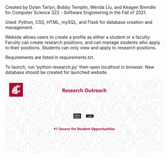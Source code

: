 Created by Dylan Tarlyn, Bobby Templin, Wenda Liu, and Keagen Brendle for Computer Science 322 - Software Engineering in the Fall of 2021.

Used: Python, CSS, HTML, mySQL, and Flask for database creation and management. 

Website allows users to create a profile as either a student or a faculty. Faculty can create research positions, and can manage students who apply to their positions. Students can only view and apply to research positions.

Requirements are listed in requirements.txt.

To launch, run 'python research.py' then open localhost in browser. New database should be created for launched website.

![](greetingscreen.png)
